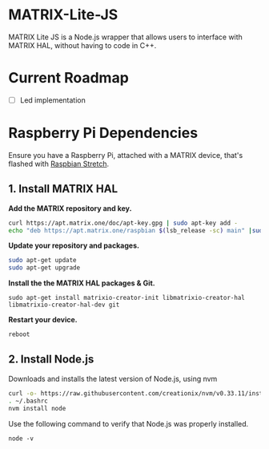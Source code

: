 # MATRIX-Lite-JS
 MATRIX Lite JS is a Node.js wrapper that allows users to interface with MATRIX HAL, without having to code in C++.

# Current Roadmap
- [ ] Led implementation

# Raspberry Pi Dependencies
Ensure you have a Raspberry Pi, attached with a MATRIX device, that's flashed with [Raspbian Stretch](https://www.raspberrypi.org/blog/raspbian-stretch/).

## 1. Install MATRIX HAL
**Add the MATRIX repository and key.**
```bash
curl https://apt.matrix.one/doc/apt-key.gpg | sudo apt-key add -
echo "deb https://apt.matrix.one/raspbian $(lsb_release -sc) main" |sudo tee /etc/apt/sources.list.d/matrixlabs.list
```
**Update your repository and packages.**
```bash
sudo apt-get update
sudo apt-get upgrade
```
**Install the the MATRIX HAL packages & Git.**
```
sudo apt-get install matrixio-creator-init libmatrixio-creator-hal libmatrixio-creator-hal-dev git
```
**Restart your device.**
```bash
reboot
```

## 2. Install Node.js
Downloads and installs the latest version of Node.js, using nvm
```bash
curl -o- https://raw.githubusercontent.com/creationix/nvm/v0.33.11/install.sh | bash
. ~/.bashrc
nvm install node
```
Use the following command to verify that Node.js was properly installed.
```
node -v
```